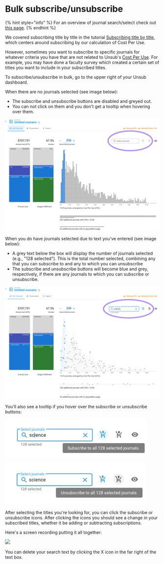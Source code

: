 # Bulk subscribe/unsubscribe

{% hint style="info" %}
For an overview of journal search/select check out [this page](select-journals.md).
{% endhint %}

We covered subscribing title by title in the tutorial [Subscribing title by title](../tutorials/subscribing-title-by-title.md), which centers around subscribing by our calculation of Cost Per Use.&#x20;

However, sometimes you want to subscribe to specific journals for whatever criteria you have that are not related to Unsub's [Cost Per Use](../reference/cost-per-use-cpu.md). For example, you may have done a faculty survey which created a certain set of titles you want to include in your subscribed titles.&#x20;

To subscribe/unsubscribe in bulk, go to the upper right of your Unsub dashboard.&#x20;

When there are no journals selected (see image below):&#x20;

* The subscribe and unsubscribe buttons are disabled and greyed out.&#x20;
* You can not click on them and you don't get a tooltip when hovering over them.&#x20;

![The dashboard without any input text.](../.gitbook/assets/search-box-empty.png)

When you do have journals selected due to text you've entered (see image below):&#x20;

* A grey text below the box will display the number of journals selected (e.g., "128 selected"). This is the total number selected, combining any that you can subscribe to and any to which you can unsubscribe&#x20;
* The subscribe and unsubscribe buttons will become blue and grey, respectively, if there are any journals to which you can subscribe or unsubscribe.&#x20;

![Example of what the dashboard looks like when input text selects a subset of journals in your dashboard.](../.gitbook/assets/search-box-searched-sub-and-unsub.png)

You'll also see a tooltip if you hover over the subscribe or unsubscribe buttons:

![Tooltip shown on hover over subscribe button: "Subscribe to all 128 selected journals".](../.gitbook/assets/search-box-tooltip-subscribe.png)

![Tooltip shown on hover over unsubscribe button: "Unsubscribe to all 128 selected journals"](../.gitbook/assets/search-box-tooltip-unsubscribe.png)



After selecting the titles you're looking for, you can click the subscribe or unsubscribe icons. After clicking the icons you should see a change in your subscribed titles, whether it be adding or subtracting subscriptions.



Here's a screen recording putting it all together:

![](https://i.imgur.com/27zWND6.gif)



You can delete your search text by clicking the X icon in the far right of the text box.
